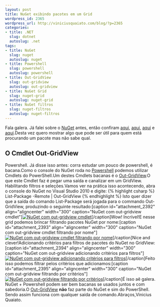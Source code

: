 ```yaml
--- 
layout: post
title: NuGet exibindo pacotes em um Grid
wordpress_id: 2365
wordpress_url: http://viniciusquaiato.com/blog/?p=2365
categories: 
- title: .NET
  slug: dotnet
  autoslug: .net
tags: 
- title: NuGet
  slug: nuget
  autoslug: nuget
- title: Powershell
  slug: powershell
  autoslug: powershell
- title: Out-GridView
  slug: out-gridview
  autoslug: out-gridview
- title: NuGet Grid
  slug: nuget-grid
  autoslug: nuget-grid
- title: NuGet filtros
  slug: nuget-filtros
  autoslug: nuget-filtros
---
```

Fala galera. Já falei sobre o [NuGet](http://nuget.codeplex.com/) antes, então confiram [aqui](http://viniciusquaiato.com/blog/videos-pelestra-sobre-nuget-do-dnad-2010/), [aqui](http://viniciusquaiato.com/blog/aprenda-os-comandos-para-adicionar-pacotes-com-nupack/), [aqui](http://viniciusquaiato.com/blog/aprenda-os-comandos-de-listagem-do-nupack/) e [aqui](http://viniciusquaiato.com/blog/nupack-uma-das-melhores-invencoes-da-microsoft/).Desta vez quero mostrar algo que pode ser útil para quem está procurando um pacote mas não sabe qual.

## O Cmdlet Out-GridView
Powershell. Já disse isso antes: corra estudar um pouco de powershell, é bacana.Como o console do NuGet roda no [Powershell](http://technet.microsoft.com/pt-br/library/bb978526.aspx) podemos utilizar Cmdlets do PowerShell.Um destes Cmdlets bacanas é o [Out-GridView](http://technet.microsoft.com/en-us/library/ff730930.aspx).O que este Cmdlet faz é pegar uma saída e canalizar em um GridView. Habilitando filtros e seleções.Vamos ver na prática isso acontecendo, abra o console do NuGet no Visual Studio 2010 e digite:
{% highlight csharp %}
List-Package -Remote | Out-GridView
{% endhighlight %}
Isto quer dizer que a saída do comando List-Package será jogada para o commando Out-GridView, produzindo o seguinte resultado:[caption id="attachment_2392" align="aligncenter" width="300" caption="NuGet com out-gridview cmdlet"][![NuGet com out-gridview cmdlet](http://viniciusquaiato.com/blog/wp-content/uploads/2010/12/NuGet_com_out-gridview-300x171.png "NuGet com out-gridview cmdlet")](http://viniciusquaiato.com/blog/wp-content/uploads/2010/12/NuGet_com_out-gridview.png)[/caption]Wow! Incrível!E nesse grid podemos brincar filtrando pacotes NuGet por nome:[caption id="attachment_2393" align="aligncenter" width="300" caption="NuGet com out-gridview cmdlet filtrando por nome"][![NuGet com out-gridview cmdlet filtrando por nome](http://viniciusquaiato.com/blog/wp-content/uploads/2010/12/NuGet_com_out-gridview_e_filtro-300x171.png "NuGet com out-gridview cmdlet filtrando por nome")](http://viniciusquaiato.com/blog/wp-content/uploads/2010/12/NuGet_com_out-gridview_e_filtro.png)[/caption]Nice and clever!Adicionando critérios para filtros de pacotes do NuGet no GridView:[caption id="attachment_2394" align="aligncenter" width="300" caption="NuGet com out-gridview adicionando critérios para filtros"][![NuGet com out-gridview adicionando critérios para filtros](http://viniciusquaiato.com/blog/wp-content/uploads/2010/12/NuGet_com_out-gridview_e_filtro_adicionando_criterios-300x171.png "NuGet com out-gridview adicionando critérios para filtros")](http://viniciusquaiato.com/blog/wp-content/uploads/2010/12/NuGet_com_out-gridview_e_filtro_adicionando_criterios.png)[/caption]Feito isso podemos filtrar pelos critérios que adicionamos:[caption id="attachment_2395" align="aligncenter" width="300" caption="NuGet com out-gridview filtrando por critérios"][![NuGet com out-gridview filtrando por critérios](http://viniciusquaiato.com/blog/wp-content/uploads/2010/12/NuGet_com_out-gridview_e_filtro_por_criterios-300x171.png "NuGet com out-gridview filtrando por critérios")](http://viniciusquaiato.com/blog/wp-content/uploads/2010/12/NuGet_com_out-gridview_e_filtro_por_criterios.png)[/caption]É isso aê galera. NuGet + Powershell podem ser bem bacanas se usados juntos e com sabedoria.O [Out-GridView](http://technet.microsoft.com/en-us/library/ff730930.aspx) **não** faz parte do NuGet e sim do PowerShell. Sendo assim funciona com qualquer saída de comando.Abraços,Vinicius Quaiato.
